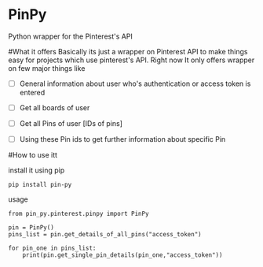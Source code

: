 # PinPy
Python wrapper for the Pinterest's API

#What it offers
Basically its just a wrapper on Pinterest API to make things easy for projects which use pinterest's API.
Right now It only offers wrapper on few major things like 


- [ ]    General information about user who's authentication or access token is entered
- [ ]    Get all boards of user
- [ ]    Get all Pins of user [IDs of pins]
- [ ]    Using these Pin ids to get further information about specific Pin


#How to use itt

install it using pip

    pip install pin-py

usage

    from pin_py.pinterest.pinpy import PinPy

    pin = PinPy()
    pins_list = pin.get_details_of_all_pins("access_token")
    
    for pin_one in pins_list:
        print(pin.get_single_pin_details(pin_one,"access_token"))